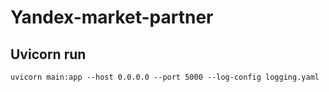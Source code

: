 # Yandex-market-partner

## Uvicorn run

```code shell
uvicorn main:app --host 0.0.0.0 --port 5000 --log-config logging.yaml
```
